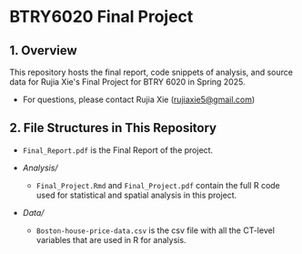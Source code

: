 # BTRY6020 Final Project

## 1. Overview
This repository hosts the final report, code snippets of analysis, and source data for Rujia Xie's Final Project for BTRY 6020 in Spring 2025.

- For questions, please contact Rujia Xie (rujiaxie5@gmail.com)


## 2. File Structures in This Repository

- `Final_Report.pdf` is the Final Report of the project.
  
- *Analysis/*
	- `Final_Project.Rmd` and `Final_Project.pdf` contain the full R code used for statistical and spatial analysis in this project.

- *Data/*
	- `Boston-house-price-data.csv` is the csv file with all the CT-level variables that are used in R for analysis. 
